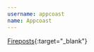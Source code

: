 ```yaml
---
username: appcoast
name: Appcoast
---
```


[Fireposts](https://addons.mozilla.org/en-US/firefox/addon/firepost/){:target="_blank"}
